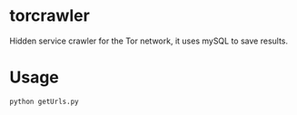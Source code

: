 # torcrawler
Hidden service crawler for the Tor network, it uses mySQL to save results. 

# Usage

`python getUrls.py`
